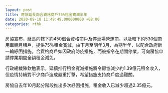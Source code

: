 ```yaml
---
layout: post
title: 房協延長向合資格商戶75%租金寬減半年
date: 2020-09-18 11:49:49.000000000 +08:00
categories: rthk
---
```


房協宣布，延長向轄下約450個合資格商戶及停車場營運商，以及轄下約530個商用車輛月租戶，提供75%租金寬減，由下月至明年3月，為期半年，以配合政府新一輪紓困措施。合資格商戶如因政府防疫措施，而被指令在期間停業，可向房協申請停業期間全額租金減免。

行政總裁陳欽勉表示，延續推行租金寬減措施將令房協減少約1.39億元租金收入，但疫情持續對不少商戶造成嚴重打擊，希望措施支持商戶度過難關。

房協自去年10月起分階段推出多次紓困措施，租金收入已減少超過2.35億元。
